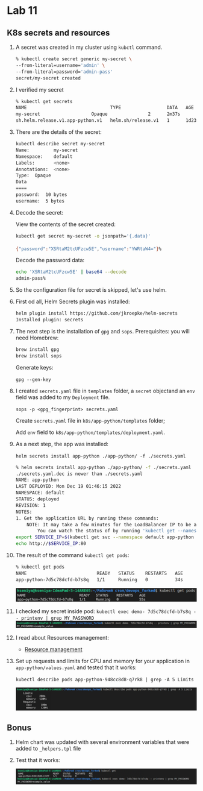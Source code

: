 # Lab 11

## K8s secrets and resources

1. A secret was created in my cluster using `kubctl` command.

    ```bash
    % kubectl create secret generic my-secret \
    --from-literal=username='admin' \
    --from-literal=password='admin-pass'
    secret/my-secret created
    ```

1. I verified my secret

    ```bash
    % kubectl get secrets
    NAME                               TYPE                 DATA   AGE
    my-secret                   Opaque               2      2m37s
    sh.helm.release.v1.app-python.v1   helm.sh/release.v1   1      1d23h
    ```

1. There are the details of the secret:

    ```sh
    kubectl describe secret my-secret
    Name:         my-secret
    Namespace:    default
    Labels:       <none>
    Annotations:  <none>
    Type:  Opaque
    Data
    ====
    password:  10 bytes
    username:  5 bytes
    ```

1. Decode the secret:

    View the contents of the secret created:
    ```sh
    kubectl get secret my-secret -o jsonpath='{.data}'

    {"password":"XSRtaM2tcUFzcw5E","username":"YWRtaW4="}% 
    ```

    Decode the password data:
    ```sh
    echo 'XSRtaM2tcUFzcw5E' | base64 --decode
    admin-pass%  
    ```

1. So the configuration file for secret is skipped, let's use helm.

1. First od all, Helm Secrets plugin was installed:

    ```bash
    helm plugin install https://github.com/jkroepke/helm-secrets
    Installed plugin: secrets
    ```

1. The next step is the installation of `gpg` and `sops`. Prerequisites: you will need Homebrew:

    ```bash
    brew install gpg
    brew install sops
    ```

    Generate keys:

    `gpg --gen-key`

1. I created `secrets.yaml` file in `templates` folder, a `secret` objectand an `env` field was added to my `Deployment` file.

    `sops -p <gpg_fingerprint> secrets.yaml`

    Create `secrets.yaml` file in `k8s/app-python/templates` folder;

    Add `env` field to `k8s/app-python/templates/deployment.yaml`.

1. As a next step, the app was installed:

    `helm secrets install app-python ./app-python/ -f ./secrets.yaml`

    ```sh
    % helm secrets install app-python ./app-python/ -f ./secrets.yaml
    ./secrets.yaml.dec is newer than ./secrets.yaml
    NAME: app-python
    LAST DEPLOYED: Mon Dec 19 01:46:15 2022
    NAMESPACE: default
    STATUS: deployed
    REVISION: 1
    NOTES:
    1. Get the application URL by running these commands:
        NOTE: It may take a few minutes for the LoadBalancer IP to be available.
            You can watch the status of by running 'kubectl get --namespace default svc -w app-python'
    export SERVICE_IP=$(kubectl get svc --namespace default app-python --template "{{ range (index .status.loadBalancer.ingress 0) }}{{.}}{{ end }}")
    echo http://$SERVICE_IP:80
    ```

1. The result of the command `kubectl get pods`:

    ```sh
    % kubectl get pods
    NAME                          READY   STATUS    RESTARTS   AGE
    app-python-7d5c78dcfd-b7s8q   1/1     Running   0          34s
    ```

    ![pods](../images/get_pods.png)

1. I checked my secret inside pod: `kubectl exec demo- 7d5c78dcfd-b7s8q -- printenv | grep MY_PASSWORD`
    ![secret_pod](../images/exec.png)

1. I read about Resources management:

    * [Resource management](https://kubernetes.io/docs/concepts/configuration/manage-resources-containers/)

1. Set up requests and limits for CPU and memory for your application in `app-python/values.yaml` and tested that it works:

    `kubectl describe pods app-python-948cc8d8-q7rk8 | grep -A 5 Limits`

    ![kubectl_pods](../images/limits_kubectl.png)

## Bonus

1. Helm chart was updated with several environment variables that were added to `_helpers.tpl` file

1. Test that it works:

    ![test](../images/kubectl2.png)
